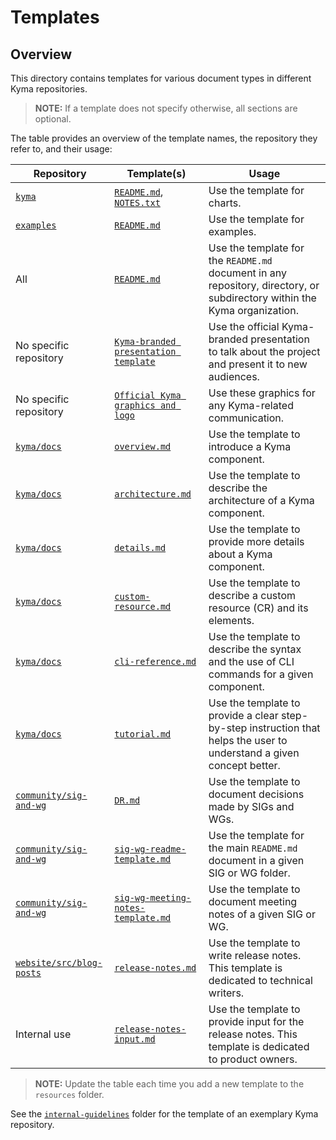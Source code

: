 # Templates

## Overview

This directory contains templates for various document types in different Kyma repositories.

>**NOTE:** If a template does not specify otherwise, all sections are optional.

The table provides an overview of the template names, the repository they refer to, and their usage:

| Repository | Template(s) | Usage |
|---|---|---|
| [`kyma`](https://github.com/kyma-project/kyma)| [`README.md`](./resources/chart_README.md), [`NOTES.txt`](./resources/NOTES.txt) | Use the template for charts. |
| [`examples`](https://github.com/kyma-project/examples) | [`README.md`](./resources/example_README.md) | Use the template for examples. |
| All | [`README.md`](../../guidelines/internal-guidelines/repository-template/template/README.md) | Use the template for the `README.md` document in any repository, directory, or subdirectory within the Kyma organization. |
| No specific repository | [`Kyma-branded presentation template`](./resources/Kyma_presentation_template.pptx) | Use the official Kyma-branded presentation to talk about the project and present it to new audiences. |
| No specific repository | [`Official Kyma graphics and logo`](./resources/assets) | Use these graphics for any Kyma-related communication. |
| [`kyma/docs`](https://github.com/kyma-project/kyma/tree/master/docs) | [`overview.md`](./resources/overview.md) | Use the template to introduce a Kyma component. |
| [`kyma/docs`](https://github.com/kyma-project/kyma/tree/master/docs) | [`architecture.md`](./resources/architecture.md) | Use the template to describe the architecture of a Kyma component. |
| [`kyma/docs`](https://github.com/kyma-project/kyma/tree/master/docs) | [`details.md`](./resources/details.md) | Use the template to provide more details about a Kyma component. |
| [`kyma/docs`](https://github.com/kyma-project/kyma/tree/master/docs) | [`custom-resource.md`](./resources/custom-resource.md) | Use the template to describe a custom resource (CR) and its elements. |
| [`kyma/docs`](https://github.com/kyma-project/kyma/tree/master/docs) | [`cli-reference.md`](./resources/cli-reference.md) | Use the template to describe the syntax and the use of CLI commands for a given component. |
| [`kyma/docs`](https://github.com/kyma-project/kyma/tree/master/docs) | [`tutorial.md`](./resources/tutorial.md) | Use the template to provide a clear step-by-step instruction that helps the user to understand a given concept better. |
| [`community/sig-and-wg`](https://github.com/kyma-project/community/sig-and-wg) | [`DR.md`](./resources/DR.md) | Use the template to document decisions made by SIGs and WGs.
| [`community/sig-and-wg`](https://github.com/kyma-project/community/sig-and-wg) | [`sig-wg-readme-template.md`](./resources/sig-wg-readme-template.md) | Use the template for the main `README.md` document in a given SIG or WG folder.
| [`community/sig-and-wg`](https://github.com/kyma-project/community/sig-and-wg) | [`sig-wg-meeting-notes-template.md`](./resources/sig-wg-meeting-notes-template.md) | Use the template to document meeting notes of a given SIG or WG.
| [`website/src/blog-posts`](https://github.com/kyma-project/website/tree/master/src/blog-posts) | [`release-notes.md`](./resources/release-notes.md) | Use the template to write release notes. This template is dedicated to technical writers.
| Internal use | [`release-notes-input.md`](./resources/release-notes-input.md) | Use the template to provide input for the release notes. This template is dedicated to product owners.


>**NOTE:** Update the table each time you add a new template to the `resources` folder.

See the [`internal-guidelines`](../../guidelines/internal-guidelines) folder for the template of an exemplary Kyma repository.
